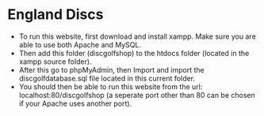 # England Discs

- To run this website, first download and install xampp. Make sure you are able to use both Apache and MySQL.
- Then add this folder (discgolfshop) to the htdocs folder (located in the xampp source folder).
- After this go to phpMyAdmin, then Import and import the discgolfdatabase.sql file located in this current folder.
- You should then be able to run this website from the url: localhost:80/discgolfshop (a seperate port other than 80 can be chosen if your Apache uses another port).
